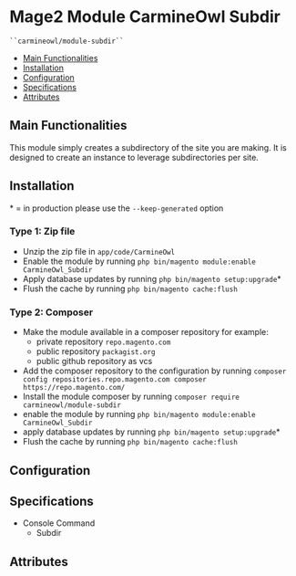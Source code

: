 # Mage2 Module CarmineOwl Subdir

    ``carmineowl/module-subdir``

 - [Main Functionalities](#markdown-header-main-functionalities)
 - [Installation](#markdown-header-installation)
 - [Configuration](#markdown-header-configuration)
 - [Specifications](#markdown-header-specifications)
 - [Attributes](#markdown-header-attributes)


## Main Functionalities
This module simply creates a subdirectory of the site you are making. It is designed to create an instance to leverage subdirectories per site.

## Installation
\* = in production please use the `--keep-generated` option

### Type 1: Zip file

 - Unzip the zip file in `app/code/CarmineOwl`
 - Enable the module by running `php bin/magento module:enable CarmineOwl_Subdir`
 - Apply database updates by running `php bin/magento setup:upgrade`\*
 - Flush the cache by running `php bin/magento cache:flush`

### Type 2: Composer

 - Make the module available in a composer repository for example:
    - private repository `repo.magento.com`
    - public repository `packagist.org`
    - public github repository as vcs
 - Add the composer repository to the configuration by running `composer config repositories.repo.magento.com composer https://repo.magento.com/`
 - Install the module composer by running `composer require carmineowl/module-subdir`
 - enable the module by running `php bin/magento module:enable CarmineOwl_Subdir`
 - apply database updates by running `php bin/magento setup:upgrade`\*
 - Flush the cache by running `php bin/magento cache:flush`


## Configuration




## Specifications

 - Console Command
	- Subdir


## Attributes



